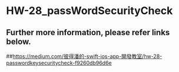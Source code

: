 # HW-28_passWordSecurityCheck
## Further more information, please refer links below.
##https://medium.com/彼得潘的-swift-ios-app-開發教室/hw-28-passwordkeysecuritycheck-f9260db96d6e
